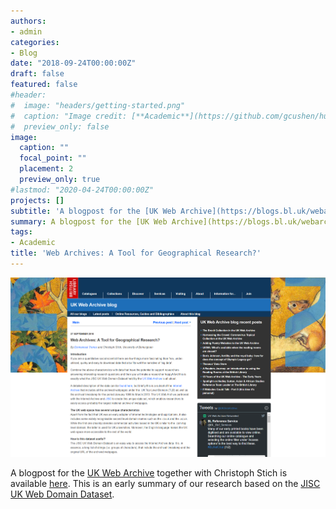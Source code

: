 ```yaml
---
authors:
- admin
categories:
- Blog
date: "2018-09-24T00:00:00Z"
draft: false
featured: false
#header:
#  image: "headers/getting-started.png"
#  caption: "Image credit: [**Academic**](https://github.com/gcushen/hugo-academic/)"
#  preview_only: false
image:
  caption: ""
  focal_point: ""
  placement: 2
  preview_only: true
#lastmod: "2020-04-24T00:00:00Z"
projects: []
subtitle: 'A blogpost for the [UK Web Archive](https://blogs.bl.uk/webarchive/2018/09/web-archives-a-tool-for-geographical-research.html)'
summary: A blogpost for the [UK Web Archive](https://blogs.bl.uk/webarchive/2018/09/web-archives-a-tool-for-geographical-research.html).
tags:
- Academic
title: 'Web Archives: A Tool for Geographical Research?'
---
```


![jpeg](./featured.png)

A blogpost for the [UK Web Archive](https://blogs.bl.uk/webarchive/) together with Christoph Stich is available [here](https://blogs.bl.uk/webarchive/2018/09/web-archives-a-tool-for-geographical-research.html).
This is an early summary of our research based on the [JISC UK Web Domain Dataset](http://data.webarchive.org.uk/opendata/ukwa.ds.2/).
